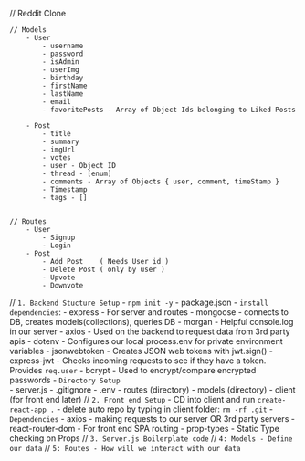// Reddit Clone

    // Models
        - User 
            - username
            - password
            - isAdmin
            - userImg
            - birthday
            - firstName
            - lastName
            - email
            - favoritePosts - Array of Object Ids belonging to Liked Posts

        - Post
            - title
            - summary
            - imgUrl
            - votes
            - user - Object ID
            - thread - [enum]
            - comments - Array of Objects { user, comment, timeStamp }
            - Timestamp
            - tags - []
        

    // Routes
        - User
            - Signup
            - Login
        - Post
            - Add Post    ( Needs User id )
            - Delete Post ( only by user )
            - Upvote
            - Downvote

     

// `1. Backend Stucture Setup`
    - `npm init -y`    - package.json
    - `install dependencies`:
        - express       - For server and routes
        - mongoose      - connects to DB, creates models(collections), queries DB
        - morgan        - Helpful console.log in our server
        - axios         - Used on the backend to request data from 3rd party apis
        - dotenv        - Configures our local process.env for private environment variables
        - jsonwebtoken  - Creates JSON web tokens with jwt.sign()
        - express-jwt   - Checks incoming requests to see if they have a token.  Provides `req.user`
        - bcrypt        - Used to encrypt/compare encrypted passwords
    - `Directory Setup`   
        - server.js
        - .gitignore
        - .env
        - routes (directory)
        - models (directory)
        - client (for front end later)
// `2. Front end Setup`
        - CD into client and run `create-react-app .`
        - delete auto repo by typing in client folder: `rm -rf .git`
        - `Dependencies`
            - axios            - making requests to our server OR 3rd party servers
            - react-router-dom - For front end SPA routing
            - prop-types       - Static Type checking on Props
// `3. Server.js Boilerplate code`
// `4: Models - Define our data`
// `5: Routes - How will we interact with our data`




    